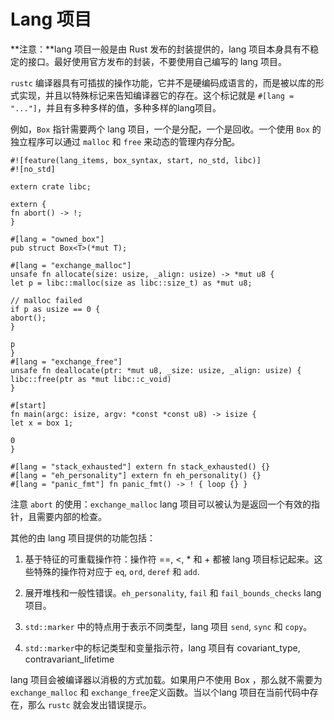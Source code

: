 # Lang 项目 #


**注意：**lang 项目一般是由 Rust 发布的封装提供的，lang 项目本身具有不稳定的接口。最好使用官方发布的封装，不要使用自己编写的 lang 项目。

`rustc` 编译器具有可插拔的操作功能，它并不是硬编码成语言的，而是被以库的形式实现，并且以特殊标记来告知编译器它的存在。这个标记就是  `#[lang = "..."]`，并且有多种多样的值，多种多样的lang项目。

例如，`Box` 指针需要两个 lang 项目，一个是分配，一个是回收。一个使用 `Box` 的独立程序可以通过 `malloc` 和 `free` 来动态的管理内存分配。    

	#![feature(lang_items, box_syntax, start, no_std, libc)]
	#![no_std]

	extern crate libc;

	extern {
	fn abort() -> !;
	}

	#[lang = "owned_box"]
	pub struct Box<T>(*mut T);

	#[lang = "exchange_malloc"]
	unsafe fn allocate(size: usize, _align: usize) -> *mut u8 {
	let p = libc::malloc(size as libc::size_t) as *mut u8;

	// malloc failed
	if p as usize == 0 {
	abort();
	}

	p
	}
	#[lang = "exchange_free"]
	unsafe fn deallocate(ptr: *mut u8, _size: usize, _align: usize) {
	libc::free(ptr as *mut libc::c_void)
	}

	#[start]
	fn main(argc: isize, argv: *const *const u8) -> isize {
	let x = box 1;

	0
	}

	#[lang = "stack_exhausted"] extern fn stack_exhausted() {}
	#[lang = "eh_personality"] extern fn eh_personality() {}
	#[lang = "panic_fmt"] fn panic_fmt() -> ! { loop {} }


注意 `abort` 的使用：`exchange_malloc` lang 项目可以被认为是返回一个有效的指针，且需要内部的检查。  

其他的由 lang 项目提供的功能包括：   

1. 基于特征的可重载操作符：操作符 ==, <, * 和 + 都被 lang 项目标记起来。这些特殊的操作符对应于 `eq`, `ord`, `deref` 和 `add`.   
   

1. 展开堆栈和一般性错误。`eh_personality`, `fail` 和 `fail_bounds_checks` lang项目。    
   

1. `std::marker` 中的特点用于表示不同类型，lang 项目 `send`, `sync` 和 `copy`。    


1. `std::marker`中的标记类型和变量指示符，lang 项目有 covariant_type, contravariant_lifetime    



lang 项目会被编译器以消极的方式加载。如果用户不使用 Box ，那么就不需要为 `exchange_malloc` 和 `exchange_free`定义函数。当以个lang 项目在当前代码中存在，那么 `rustc` 就会发出错误提示。